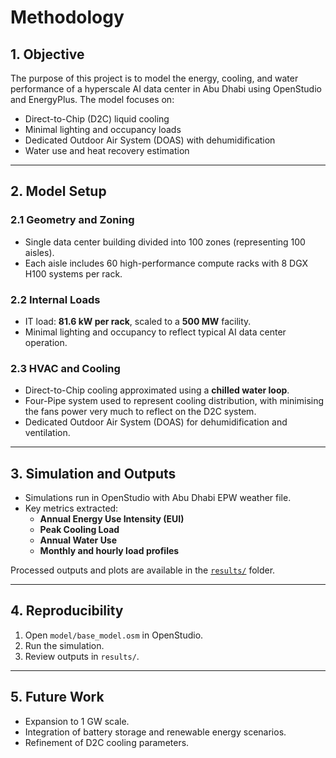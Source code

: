 # Methodology

## 1. Objective
The purpose of this project is to model the energy, cooling, and water performance of a hyperscale AI data center in Abu Dhabi using OpenStudio and EnergyPlus. The model focuses on:
- Direct-to-Chip (D2C) liquid cooling
- Minimal lighting and occupancy loads
- Dedicated Outdoor Air System (DOAS) with dehumidification
- Water use and heat recovery estimation

---

## 2. Model Setup
### 2.1 Geometry and Zoning
- Single data center building divided into 100 zones (representing 100 aisles).
- Each aisle includes 60 high-performance compute racks with 8 DGX H100 systems per rack.

### 2.2 Internal Loads
- IT load: **81.6 kW per rack**, scaled to a **500 MW** facility.
- Minimal lighting and occupancy to reflect typical AI data center operation.

### 2.3 HVAC and Cooling
- Direct-to-Chip cooling approximated using a **chilled water loop**.
- Four-Pipe system used to represent cooling distribution, with minimising the fans power very much to reflect on the D2C system.
- Dedicated Outdoor Air System (DOAS) for dehumidification and ventilation.

---

## 3. Simulation and Outputs
- Simulations run in OpenStudio with Abu Dhabi EPW weather file.
- Key metrics extracted:
  - **Annual Energy Use Intensity (EUI)**
  - **Peak Cooling Load**
  - **Annual Water Use**
  - **Monthly and hourly load profiles**

Processed outputs and plots are available in the [`results/`](../results/) folder.

---

## 4. Reproducibility
1. Open `model/base_model.osm` in OpenStudio.
2. Run the simulation.
3. Review outputs in `results/`.

---

## 5. Future Work
- Expansion to 1 GW scale.
- Integration of battery storage and renewable energy scenarios.
- Refinement of D2C cooling parameters.
